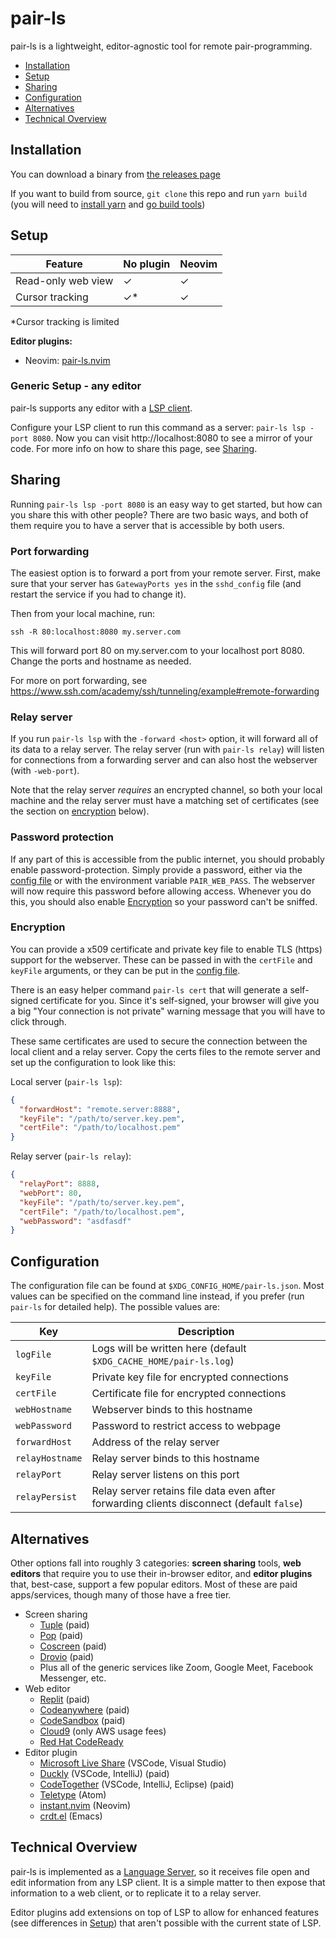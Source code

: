# pair-ls

pair-ls is a lightweight, editor-agnostic tool for remote pair-programming.

- [Installation](#installation)
- [Setup](#setup)
- [Sharing](#sharing)
- [Configuration](#configuration)
- [Alternatives](#alternatives)
- [Technical Overview](#technical-overview)

## Installation

You can download a binary from [the releases
page](https://github.com/stevearc/pair-ls/releases)

If you want to build from source, `git clone` this repo and run `yarn build`
(you will need to [install
yarn](https://classic.yarnpkg.com/lang/en/docs/install/) and [go build tools](https://go.dev/doc/install))

## Setup

| Feature            | No plugin | Neovim |
| ------------------ | --------- | ------ |
| Read-only web view | ✓         | ✓      |
| Cursor tracking    | ✓\*       | ✓      |

\*Cursor tracking is limited

**Editor plugins:**

- Neovim: [pair-ls.nvim](https://github.com/stevearc/pair-ls.nvim)

### Generic Setup - any editor

pair-ls supports any editor with a [LSP
client](https://microsoft.github.io/language-server-protocol/).

Configure your LSP client to run this command as a server: `pair-ls lsp -port 8080`. Now you can visit http://localhost:8080 to see a mirror of your code. For
more info on how to share this page, see [Sharing](#sharing).

## Sharing

Running `pair-ls lsp -port 8080` is an easy way to get started, but how can you
share this with other people? There are two basic ways, and both of them require
you to have a server that is accessible by both users.

### Port forwarding

The easiest option is to forward a port from your remote server. First, make
sure that your server has `GatewayPorts yes` in the `sshd_config` file (and
restart the service if you had to change it).

Then from your local machine, run:

```
ssh -R 80:localhost:8080 my.server.com
```

This will forward port 80 on my.server.com to your localhost port 8080. Change
the ports and hostname as needed.

For more on port forwarding, see https://www.ssh.com/academy/ssh/tunneling/example#remote-forwarding

### Relay server

If you run `pair-ls lsp` with the `-forward <host>` option, it will forward all
of its data to a relay server. The relay server (run with `pair-ls relay`) will
listen for connections from a forwarding server and can also host the webserver
(with `-web-port`).

Note that the relay server _requires_ an encrypted channel, so both your local
machine and the relay server must have a matching set of certificates (see the
section on [encryption](#encryption) below).

### Password protection

If any part of this is accessible from the public internet, you should probably
enable password-protection. Simply provide a password, either via the [config
file](#configuration) or with the environment variable `PAIR_WEB_PASS`. The
webserver will now require this password before allowing access. Whenever you do
this, you should also enable [Encryption](#encryption) so your password can't be
sniffed.

### Encryption

You can provide a x509 certificate and private key file to enable TLS (https)
support for the webserver. These can be passed in with the `certFile` and
`keyFile` arguments, or they can be put in the [config file](#configuration).

There is an easy helper command `pair-ls cert` that will generate a self-signed
certificate for you. Since it's self-signed, your browser will give you a big
"Your connection is not private" warning message that you will have to click
through.

These same certificates are used to secure the connection between the local
client and a relay server. Copy the certs files to the remote server and set up
the configuration to look like this:

Local server (`pair-ls lsp`):

```json
{
  "forwardHost": "remote.server:8888",
  "keyFile": "/path/to/server.key.pem",
  "certFile": "/path/to/localhost.pem"
}
```

Relay server (`pair-ls relay`):

```json
{
  "relayPort": 8888,
  "webPort": 80,
  "keyFile": "/path/to/server.key.pem",
  "certFile": "/path/to/localhost.pem",
  "webPassword": "asdfasdf"
}
```

## Configuration

The configuration file can be found at `$XDG_CONFIG_HOME/pair-ls.json`. Most
values can be specified on the command line instead, if you prefer (run
`pair-ls` for detailed help). The possible values are:

| Key             | Description                                                                               |
| --------------- | ----------------------------------------------------------------------------------------- |
| `logFile`       | Logs will be written here (default `$XDG_CACHE_HOME/pair-ls.log`)                         |
| `keyFile`       | Private key file for encrypted connections                                                |
| `certFile`      | Certificate file for encrypted connections                                                |
| `webHostname`   | Webserver binds to this hostname                                                          |
| `webPassword`   | Password to restrict access to webpage                                                    |
| `forwardHost`   | Address of the relay server                                                               |
| `relayHostname` | Relay server binds to this hostname                                                       |
| `relayPort`     | Relay server listens on this port                                                         |
| `relayPersist`  | Relay server retains file data even after forwarding clients disconnect (default `false`) |

## Alternatives

Other options fall into roughly 3 categories: **screen sharing** tools, **web
editors** that require you to use their in-browser editor, and **editor
plugins** that, best-case, support a few popular editors. Most of these are paid
apps/services, though many of those have a free tier.

- Screen sharing
  - [Tuple](https://tuple.app/) (paid)
  - [Pop](https://pop.com/) (paid)
  - [Coscreen](https://www.coscreen.co/) (paid)
  - [Drovio](https://www.drovio.com/) (paid)
  - Plus all of the generic services like Zoom, Google Meet, Facebook Messenger,
    etc.
- Web editor
  - [Replit](https://replit.com/) (paid)
  - [Codeanywhere](https://codeanywhere.com/) (paid)
  - [CodeSandbox](https://codesandbox.io/) (paid)
  - [Cloud9](https://aws.amazon.com/cloud9/) (only AWS usage fees)
  - [Red Hat
    CodeReady](https://developers.redhat.com/products/codeready-workspaces/overview)
- Editor plugin
  - [Microsoft Live
    Share](https://visualstudio.microsoft.com/services/live-share/)
    (VSCode, Visual Studio)
  - [Duckly](https://duckly.com/) (VSCode, IntelliJ) (paid)
  - [CodeTogether](https://www.codetogether.com/) (VSCode, IntelliJ, Eclipse)
    (paid)
  - [Teletype](https://teletype.atom.io/) (Atom)
  - [instant.nvim](https://github.com/jbyuki/instant.nvim) (Neovim)
  - [crdt.el](https://code.librehq.com/qhong/crdt.el) (Emacs)

## Technical Overview

pair-ls is implemented as a [Language
Server](https://microsoft.github.io/language-server-protocol/), so it receives
file open and edit information from any LSP client. It is a simple matter to
then expose that information to a web client, or to replicate it to a relay server.

Editor plugins add extensions on top of LSP to allow for enhanced features (see
differences in [Setup](#setup)) that aren't possible with the current state of
LSP.

